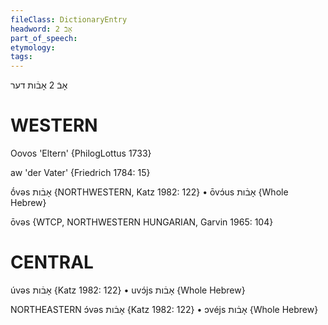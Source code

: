 ```yaml
---
fileClass: DictionaryEntry
headword: אָבֿ 2
part_of_speech: 
etymology: 
tags: 
---
```

אָבֿ 2
אָבֿות
דער 

WESTERN
========

Oovos 'Eltern' {PhilogLottus 1733}

aw 'der Vater' {Friedrich 1784: 15}

ṓvəs אָבֿות {NORTHWESTERN, Katz 1982: 122}
	•	ōvɔ́us אָבֿות {Whole Hebrew}

ōvəs {WTCP, NORTHWESTERN HUNGARIAN, Garvin 1965: 104}

CENTRAL
========

úvəs אָבֿות {Katz 1982: 122}
	•	uvɔ́js אָבֿות {Whole Hebrew}

NORTHEASTERN
ɔ́vəs אָבֿות {Katz 1982: 122}
	•	ɔvéjs אָבֿות {Whole Hebrew}